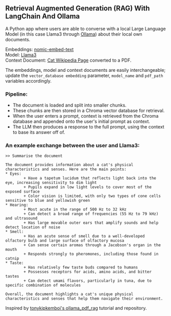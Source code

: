 ## Retrieval Augmented Generation (RAG) With LangChain And Ollama
A Python app where users are able to converse with a local Large Language Model (in this case Llama3 through [Ollama](https://ollama.com/)) about their local own documents.  

Embeddings: [nomic-embed-text](https://ollama.com/library/nomic-embed-text)  
Model: [Llama3](https://ollama.com/library/llama3)  
Context Document: [Cat Wikipedia Page](https://en.wikipedia.org/wiki/Cat) converted to a PDF.

The embeddings, model and context documents are easily interchangeable; update the `vector_database embedding` parameter, `model_name` and `pdf_path` variables accordingly.

### Pipeline:
- The document is loaded and split into smaller chunks.
- These chunks are then stored in a Chroma vector database for retrieval.
- When the user enters a prompt, context is retrieved from the Chroma database and appended onto the user's initial prompt as context.
- The LLM then produces a response to the full prompt, using the context to base its answer off of.

### An example exchange between the user and Llama3:
```
>> Summarise the document

The document provides information about a cat's physical characteristics and senses. Here are the main points:
* Eyes:
        + Have a tapetum lucidum that reflects light back into the eye, increasing sensitivity to dim light
        + Pupils expand in low light levels to cover most of the exposed surface
        + Color vision is limited, with only two types of cone cells sensitive to blue and yellowish green
* Hearing:
        + Most acute in the range of 500 Hz to 32 kHz
        + Can detect a broad range of frequencies (55 Hz to 79 kHz) and ultrasound
        + Has large movable outer ears that amplify sounds and help detect location of noise
* Smell:
        + Has an acute sense of smell due to a well-developed olfactory bulb and large surface of olfactory mucosa
        + Can sense certain aromas through a Jacobson's organ in the mouth
        + Responds strongly to pheromones, including those found in catnip
* Taste:
        + Has relatively few taste buds compared to humans
        + Possesses receptors for acids, amino acids, and bitter tastes
        + Can detect umami flavors, particularly in tuna, due to specific combination of molecules

Overall, the document highlights a cat's unique physical characteristics and senses that help them navigate their environment.
```

Inspired by [tonykipkemboi's ollama_pdf_rag](https://github.com/tonykipkemboi/ollama_pdf_rag) tutorial and repository.